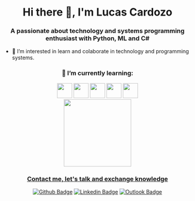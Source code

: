 <!-- Introduction -->
<h1 align="center">Hi there 👋, I'm Lucas Cardozo</h1>
<h3 align="center">A passionate about technology and systems programming enthusiast with Python, ML and C#</h3>

<!-- Interesting -->
- 👀 I’m interested in learn and colaborate in technology and programming systems.

<!-- Languages -->
<h3 align="center"> 🌱 I’m currently learning: </h3>
<div align="center">
<img src="https://cdn.jsdelivr.net/gh/devicons/devicon/icons/c/c-plain.svg" width="40" height="40"/>
<img src="https://cdn.jsdelivr.net/gh/devicons/devicon/icons/csharp/csharp-plain.svg" width="40" height="40"/>
<img src="https://cdn.jsdelivr.net/gh/devicons/devicon/icons/python/python-plain.svg"  width="40" height="40"/>
<img src="https://cdn.jsdelivr.net/gh/devicons/devicon/icons/r/r-plain.svg"  width="40" height="40"/>
<img src="https://cdn.jsdelivr.net/gh/devicons/devicon/icons/css3/css3-plain.svg" width="40" height="40"/>
          
          
</div>

<!-- Status -->
<div align="center">
<a href="https://github.com/LucasCdaSilva">
<img height="180em" src="https://github-readme-stats.vercel.app/api?username=LucasCdaSilva&show_icons=true&theme=dracula&include_all_commits=true&count_private=true"/>
</div>

 <!-- Contact -->
<h3 align="center"> Contact me, let's talk and exchange knowledge </h3>
<div align="center">

  [![Github Badge](https://img.shields.io/badge/GitHub--000?style=social&logo=Github&logoColor=black&link=https://github.com/LucasCdaSilva)](https://github.com/LucasCdaSilva)
  [![Linkedin Badge](https://img.shields.io/badge/LinkedIn--000?style=social&logo=Linkedin&logoColor=0077B5&link=https://www.linkedin.com/in/lucas-cardozo-da-silva/)](https://www.linkedin.com/in/lucas-cardozo-da-silva/)
  [![Outlook Badge](https://img.shields.io/badge/email--000?style=social&logo=microsoft-outlook&logoColor=0078d4&link=mailto:lucascardozodasilva@outlook.com)](mailto:lucascardozodasilva@outlook.com)
</div>

